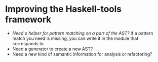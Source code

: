 # Improving the Haskell-tools framework

 - *Need a helper for pattern matching on a part of the AST?* If a pattern match you need is missing, you can write it in the module that corresponds to 
 - Need a generator to create a new AST?
 - Need a new kind of semantic information for analysis or refactoring?
